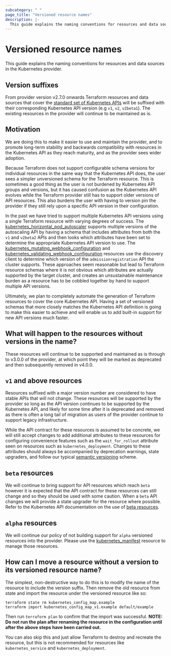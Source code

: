```yaml
---
subcategory: " "
page_title: "Versioned resource names"
description: |-
  This guide explains the naming conventions for resources and data sources in the Kubernetes provider. 
---
```


# Versioned resource names 

This guide explains the naming conventions for resources and data sources in the Kubernetes provider. 


## Version suffixes

From provider version v2.7.0 onwards Terraform resources and data sources that cover the [standard set of Kubernetes APIs](https://kubernetes.io/docs/reference/kubernetes-api/) will be suffixed with their corresponding Kubernetes API version (e.g `v1`, `v2`, `v2beta1`). The existing resources in the provider will continue to be maintained as is. 


## Motivation 

We are doing this to make it easier to use and maintain the provider, and to promote long-term stability and backwards compatibility with resources in the Kubernetes API as they reach maturity, and as the provider sees wider adoption. 

Because Terraform does not support configurable schema versions for individual resources in the same way that the Kubernetes API does, the user sees a simpler unversioned schema for the Terraform resource. This is sometimes a good thing as the user is not burdened by Kubernetes API groups and versions, but it has caused confusion as the Kubernetes API evolves while the Terraform provider still has to support older versions of API resources. This also burdens the user with having to version pin the provider if they still rely upon a specific API version in their configuration. 

In the past we have tried to support multiple Kubernetes API versions using a single Terraform resource with varying degrees of success. The [kubernetes_horizontal_pod_autoscaler](https://registry.terraform.io/providers/hashicorp/kubernetes/latest/docs/resources/horizontal_pod_autoscaler) supports multiple versions of the autoscaling API by having a schema that includes attributes from both the `v1` and `v2beta2` APIs and then looks which attributes have been set to determine the appropriate Kubernetes API version to use. The [kubernetes_mutating_webhook_configuration](https://registry.terraform.io/providers/hashicorp/kubernetes/latest/docs/resources/mutating_webhook_configuration) and [kubernetes_validating_webhook_configuration](https://registry.terraform.io/providers/hashicorp/kubernetes/latest/docs/resources/validating_webhook_configuration) resources use the discovery client to determine which version of the `admissionregistration` API the cluster supports. These approaches seem reasonable but lead to Terraform resource schemas where it is not obvious which attributes are actually supported by the target cluster, and creates an unsustainable maintenance burden as a resource has to be cobbled together by hand to support multiple API versions. 

Ultimately, we plan to completely automate the generation of Terraform resources to cover the core Kubernetes API. Having a set of versioned schemas that more closely matches the Kubernetes API definition is going to make this easier to achieve and will enable us to add built-in support for new API versions much faster. 


## What will happen to the resources without versions in the name?

These resources will continue to be supported and maintained as is through to v3.0.0 of the provider, at which point they will be marked as deprecated and then subsequently removed in v4.0.0.


## `v1` and above resources

Resources suffixed with a major version number are considered to have stable APIs that will not change. These resources will be supported by the provider so long as the API version continues to be supported by the Kubernetes API, and likely for some time after it is deprecated and removed as there is often a long tail of migration as users of the provider continue to support legacy infrastructure. 

While the API contract for these resources is assumed to be concrete, we will still accept changes to add additional attributes to these resources for configuring convenience features such as the `wait_for_rollout` attribute seen on resources such as `kubernetes_deployment`. Changes to these attributes should always be accompanied by deprecation warnings, state upgraders, and follow our typical [semantic versioning](https://www.terraform.io/docs/extend/best-practices/versioning.html#versioning-specification) scheme.


## `beta` resources

We will continue to bring support for API resources which reach `beta` however it is expected that the API contract for these resources can still change and so they should be used with some caution. When a `beta` API changes we will provide a state upgrader for the resource where possible. Refer to the Kubernetes API documentation on the use of [beta resources](https://kubernetes.io/docs/reference/using-api/#api-versioning).


## `alpha` resources

We will continue our policy of not building support for `alpha` versioned resources into the provider. Please use the [kubernetes_manifest](https://registry.terraform.io/providers/hashicorp/kubernetes/latest/docs/resources/manifest) resource to manage those resources. 


## How can I move a resource without a version to its versioned resource name?

The simplest, non-destructive way to do this is to modify the name of the resource to include the version suffix. Then remove the old resource from state and import the resource under the versioned resource like so:

```
terraform state rm kubernetes_config_map.example
terraform import kubernetes_config_map_v1.example default/example
```

Then run `terraform plan` to confirm that the import was successful. **NOTE: Do not run the plan after renaming the resource in the configuration until after the above steps have been carried out.** 

You can also skip this and just allow Terraform to destroy and recreate the resource, but this is not recommended for resources like `kubernetes_service` and `kubernetes_deployment`. 

